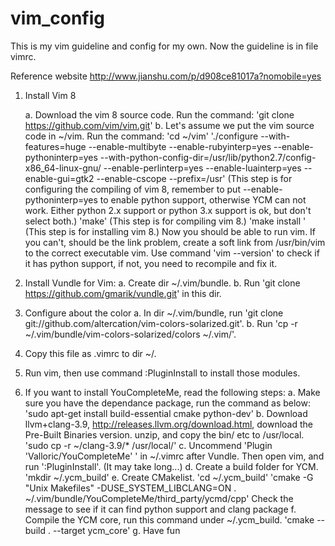 # vim_config
This is my vim guideline and config for my own.
Now the guideline is in file vimrc.

Reference website http://www.jianshu.com/p/d908ce81017a?nomobile=yes
1. Install Vim 8

	a. 	Download the vim 8 source code. Run the command:
		'git clone https://github.com/vim/vim.git'
	b. 	Let's assume we put the vim source code in ~/vim.
		Run the command:
		'cd ~/vim'
		'./configure --with-features=huge             --enable-multibyte             --enable-rubyinterp=yes             --enable-pythoninterp=yes             --with-python-config-dir=/usr/lib/python2.7/config-x86_64-linux-gnu/                  --enable-perlinterp=yes             --enable-luainterp=yes             --enable-gui=gtk2 --enable-cscope --prefix=/usr'   (This step is for configuring the compiling of vim 8, remember to put --enable-pythoninterp=yes to enable python support, otherwise YCM can not work. Either python 2.x support or python 3.x support is ok, but don't select both.)
		'make'     (This step is for compiling vim 8.)
		'make install '      (This step is for installing vim 8.)
		Now you should be able to run vim.
		If you can't, should be the link problem, create a soft link from /usr/bin/vim to the correct executable vim.
		Use command 'vim --version' to check if it has python support, if not, you need to recompile and fix it.
2. Install Vundle for Vim:
	a.	Create dir ~/.vim/bundle.
	b.	Run 'git clone https://github.com/gmarik/vundle.git' in this dir.

3. Configure about the color
	a.	In dir ~/.vim/bundle, run 'git clone git://github.com/altercation/vim-colors-solarized.git'.
	b.	Run 'cp -r ~/.vim/bundle/vim-colors-solarized/colors ~/.vim/'.

4. Copy this file as .vimrc to dir ~/.

5. Run vim, then use command :PluginInstall to install those modules.

6. If you want to install YouCompleteMe, read the following steps:
	a. 	Make sure you have the dependance package, run the command as below:
		'sudo apt-get install build-essential cmake python-dev'
	b.	Download llvm+clang-3.9, http://releases.llvm.org/download.html, download the Pre-Built Binaries version. unzip, and copy the bin/ etc to /usr/local.
		'sudo cp -r ~/clang-3.9/* /usr/local/'
	c.	Uncommend 'Plugin 'Valloric/YouCompleteMe' ' in ~/.vimrc after Vundle.
		Then open vim, and run ':PluginInstall'.
		(It may take long...)
	d.	Create a build folder for YCM.
		'mkdir ~/.ycm_build'
	e.	Create CMakelist.
		'cd ~/.ycm_build'
		'cmake -G "Unix Makefiles" -DUSE_SYSTEM_LIBCLANG=ON . ~/.vim/bundle/YouCompleteMe/third_party/ycmd/cpp'
		Check the message to see if it can find python support and clang package
	f.	Compile the YCM core, run this command under ~/.ycm_build.
		'cmake --build . --target ycm_core'
	g.	Have fun
